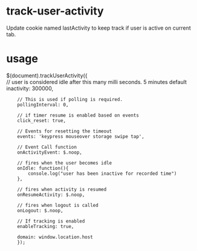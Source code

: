 # track-user-activity
Update cookie named lastActivity to keep track if user is active on current tab.

# usage
$(document).trackUserActivity({     
        // user is considered idle after this many milli seconds. 5 minutes default
        inactivity: 300000,

        // This is used if polling is required.
        pollingInterval: 0,

        // if timer resume is enabled based on events
        click_reset: true,

        // Events for resetting the timeout
        events: 'keypress mouseover storage swipe tap',

        // Event Call function
        onActivityEvent: $.noop,

        // fires when the user becomes idle
        onIdle: function(){
            console.log("user has been inactive for recorded time")
        },

        // fires when activity is resumed
        onResumeActivity: $.noop,

        // fires when logout is called
        onLogout: $.noop,

        // If tracking is enabled
        enableTracking: true,
        
        domain: window.location.host
        });
